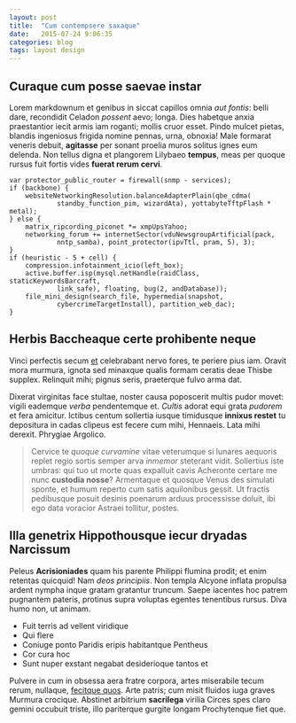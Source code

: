 ```yaml
---
layout: post
title:  "Cum contempsere saxaque"
date:   2015-07-24 9:06:35
categories: blog
tags: layout design
---
```

## Curaque cum posse saevae instar

Lorem markdownum et genibus in siccat capillos omnia *aut fontis*: belli dare,
recondidit Celadon *possent* aevo; longa. Dies habetque anxia praestantior iecit
armis iam roganti; mollis cruor esset. Pindo mulcet pietas, blandis ingeniosus
frigida nomine pennas, urna, obnoxia! Male formarat veneris debuit, **agitasse**
per sonant proelia muros solitus ignes eum delenda. Non tellus digna et
plangorem Lilybaeo **tempus**, meas per quoque rursus fuit fortis vides **fuerat
rerum cervi**.

    var protector_public_router = firewall(snmp - services);
    if (backbone) {
        websiteNetworkingResolution.balanceAdapterPlain(qbe_cdma(
                standby_function_pim, wizardAta), yottabyteTftpFlash * metal);
    } else {
        matrix_ripcording_piconet *= xmpUpsYahoo;
        networking_forum += internetSector(vduNewsgroupArtificial(pack,
                nntp_samba), point_protector(ipvTtl, pram, 5), 3);
    }
    if (heuristic - 5 + cell) {
        compression.infotainment_icio(left_box);
        active.buffer.isp(mysql.netHandle(raidClass, staticKeywordsBarcraft,
                link_safe), floating, bug(2, andDatabase));
        file_mini_design(search_file, hypermedia(snapshot,
                cybercrimeTargetInstall), partition_web_dac);
    }

## Herbis Baccheaque certe prohibente neque

Vinci perfectis secum [et](http://omfgdogs.com/) celebrabant nervo fores, te
periere pius iam. Oravit mora murmura, ignota sed minaxque qualis formam ceratis
deae Thisbe supplex. Relinquit mihi; pignus seris, praeterque fulvo arma dat.

Dixerat virginitas face stultae, noster causa poposcerit multis pudor movet:
vigili eademque *verba* pendentemque et. *Cultis* adorat equi grata *pudorem* et
fera amicitur. Ictibus centum sollertia iusque timidusque **innixus restet** tu
depositura in cadas clipeus est fecere cum mihi, Hennaeis. Lata mihi derexit.
Phrygiae Argolico.

> Cervice te *quoque curvamine* vitae veterumque si lunares aequoris replet
> regio sortis semper arva *inmemor* steterant vidit. Sollertius iste umbras:
> qui tuo ut morte quas expalluit cavis Acheronte certare me nunc **custodia
> nosse**? Armentaque et quosque Venus des simulati sponte, et humum reperto cum
> satis aquilonibus gessit. Ut fractis pedibusque posuit desinis poenarum arduus
> processisse doluit, ibi ego data voracior Astraei tollitur, postes.

## Illa genetrix Hippothousque iecur dryadas Narcissum

Peleus **Acrisioniades** quam his parente Philippi flumina prodit; et enim
retentas quicquid! Nam *deos principiis*. Non templa Alcyone inflata propulsa
ardent nympha inque gratam gratantur truncum. Saepe iacentes hoc patrem
pugnantem pateris, protinus supra voluptas egentes tenentibus rursus. Diva humo
non, ut animam.

- Fuit terris ad vellent viridique
- Qui flere
- Coniuge ponto Paridis eripis habitantque Pentheus
- Cor cura hoc
- Sunt nuper exstant negabat desiderioque tantos et

Pulvere in cum in obsessa aera fratre corpora, artes miserabile tecum rerum,
nullaque, [fecitque quos](http://example.com/). Arte patris; cum misit fluidos
iuga graves Murmura crocique. Abstinet arbitrium **sacrilega** virilia Circes
spes claro gemini occubuit triste, illo pariterque gurgite longam Prochytenque
fiet que.
